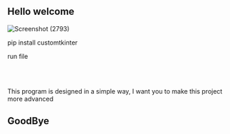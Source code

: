 ## Hello welcome

![Screenshot (2793)](https://github.com/p7deli/CalculateApp/assets/124894066/fc63ca50-196c-4576-8bf4-add0f8758be5)


<p>pip install customtkinter</p>
<h>run file</h>

<br><br>
<p>This program is designed in a simple way, I want you to make this project more advanced</p>

## GoodBye
